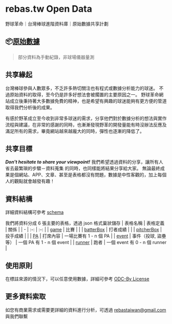# rebas.tw Open Data
野球革命｜台灣棒球進階資料庫｜原始數據共享計劃

## 📦[原始數據](./releases)
> 部分資料為手動紀錄，非球場儀器量測

## 共享緣起
台灣棒球參與人數眾多，不乏許多熱切關注也有程式或數據分析能力的球迷。
不過原始資料的取得，至今仍是許多好想法會被擱置的主要原因之一。
野球革命網站成立後秉持著大多數據免費的精神，也是希望有興趣的球迷能夠有更方便的管道取得我們分析後的成果。

有感於野革成立至今收到非常多球迷的需求，分享他們對於數據分析的想法與實作流程與建議，在非常的感謝的同時，也漸漸發現野革的開發量能有時沒辦法反應及滿足所有的需求，畢竟網站越來越龐大的同時，彈性也逐漸的降低了。

## 共享目標
***Don't hesitate to share your viewpoint!*** 我們希望透過資料的分享，讓所有人省去最繁瑣的步驟－資料蒐集 的同時，也同樣能將結果分享給大家。
無論最終成果是個網站、APP、文章、甚至是表格都沒有問題，數據是中性客觀的，加上每個人的觀點就會越發有趣！

## 資料結構
詳細資料結構可參考 [schema](./schema/README.md)

我們將資料分成 6 張主要的表格，透過 json 格式巢狀儲存
| 表格名稱 | 表格定義 | 關係 |
| - | :-: | :-: |
| [game](./schema/game.md) | 比賽 |  |
| [batterBox](./schema/batterBox.md) | 打者成績 |  |
| [pitcherBox](./schema/pitcherBox.md) | 投手成績 |  |
| [PA](./schema/PA.md) | 打席內容 | 一場比賽有 1 - n 個 PA |
| [event](./schema/event.md) | 事件（投球, 盜壘等） | 一個 PA 有 1 - n 個 event |
| [runner](./schema/runner.md) | 跑者 | 一個 event 有 0 - n 個 runner |


## 使用原則
在標註來源的情況下，可以任意使用數據，詳細可參考 [ODC-By License](./LICENSE)

## 更多資料索取
如您有商業需求或需要更詳細的資料進行分析，可透過 [rebastaiwan@gmail.com](mailto:rebastaiwan@gmail.com) 與我們聯繫
